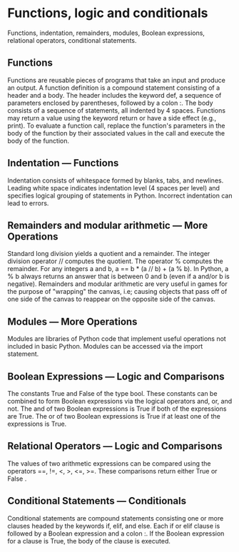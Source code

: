 # Functions, logic and conditionals
Functions, indentation, remainders, modules, Boolean expressions, relational operators, conditional statements.

Functions
-------
Functions are reusable pieces of programs that take an input and produce an output.
A function definition is a compound statement consisting of a header and a body.
The header includes the keyword def, a sequence of parameters enclosed by parentheses, followed by a colon :.
The body consists of a sequence of statements, all indented by 4 spaces.
Functions may return a value using the keyword return or have a side effect (e.g., print).
To evaluate a function call, replace the function's parameters in the body of the function by their associated values in the call and execute the body of the function.

Indentation — Functions
-------
Indentation consists of whitespace formed by blanks, tabs, and newlines.
Leading white space indicates indentation level (4 spaces per level) and specifies logical grouping of statements in Python.
Incorrect indentation can lead to errors.

Remainders and modular arithmetic — More Operations
-------
Standard long division yields a quotient and a remainder. The integer division operator // computes the quotient. The operator % computes the remainder.
For any integers a and b, a == b * (a // b) + (a % b).
In Python, a % b always returns an answer that is between 0 and b (even if a and/or b is negative).
Remainders and modular arithmetic are very useful in games for the purpose of "wrapping" the canvas, i.e; causing objects that pass off of one side of the canvas to reappear on the opposite side of the canvas.

Modules — More Operations
-------
Modules are libraries of Python code that implement useful operations not included in basic Python.
Modules can be accessed via the import statement.

Boolean Expressions — Logic and Comparisons
-------
The constants True and False of the type bool.
These constants can be combined to form Boolean expressions via the logical operators and, or, and not.
The and of two Boolean expressions is True if both of the expressions are True.
The or of two Boolean expressions is True if at least one of the expressions is True.

Relational Operators — Logic and Comparisons
-------
The values of two arithmetic expressions can be compared using the operators ==, !=, <, >, <=, >=.
These comparisons return either True or False .

Conditional Statements — Conditionals
-------
Conditional statements are compound statements consisting one or more clauses headed by the keywords if, elif, and else.
Each if or elif clause is followed by a Boolean expression and a colon :.
If the Boolean expression for a clause is True, the body of the clause is executed.

